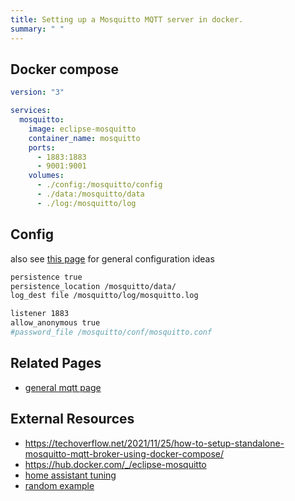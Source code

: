 ```yaml
---
title: Setting up a Mosquitto MQTT server in docker.
summary: " "
---
```


## Docker compose

```yaml
version: "3"

services:
  mosquitto:
    image: eclipse-mosquitto
    container_name: mosquitto
    ports:
      - 1883:1883
      - 9001:9001
    volumes:
      - ./config:/mosquitto/config
      - ./data:/mosquitto/data
      - ./log:/mosquitto/log
```

## Config

also see [this page](/notebook/mqtt/) for general configuration ideas

```bash
persistence true
persistence_location /mosquitto/data/
log_dest file /mosquitto/log/mosquitto.log

listener 1883
allow_anonymous true
#password_file /mosquitto/conf/mosquitto.conf
```

## Related Pages

* [general mqtt page](/notebook/mqtt/)

## External Resources

* <https://techoverflow.net/2021/11/25/how-to-setup-standalone-mosquitto-mqtt-broker-using-docker-compose/>
* <https://hub.docker.com/_/eclipse-mosquitto>
* [home assistant tuning](https://www.homeautomationguy.io/docker-tips/configuring-the-mosquitto-mqtt-docker-container-for-use-with-home-assistant/)
* [random example](https://github.com/vvatelot/mosquitto-docker-compose/blob/master/docker-compose.yaml)
